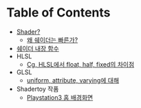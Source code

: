 # Table of Contents
* [Shader?](shader.md)
    * [왜 쉐이더는 빠른가?](why-are-shaders-fast.md)
* [쉐이더 내장 함수](shader-built-in-functions.md)
* HLSL
    * [Cg, HLSL에서 float, half, fixed의 차이점](cg-hlsl-float-half-fixed.md)
* GLSL
    * [uniform, attribute, varying에 대해](glsl-uniform-attribute-varying.md)
* Shadertoy 작품
    * [Playstation3 홈 배경화면](ps3-home-background.md)
